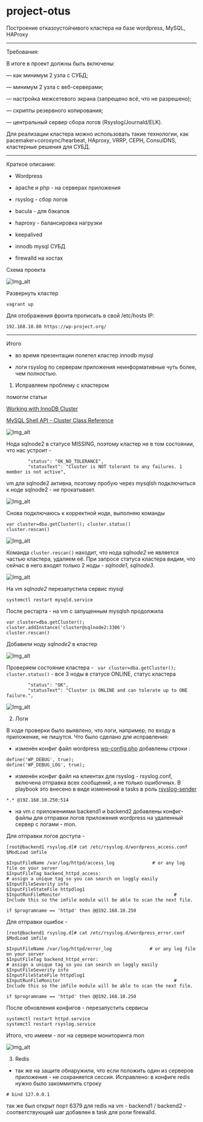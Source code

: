 # project-otus


Построение отказоустойчивого кластера на базе wordpress, MySQL, HAProxy
________________________________________________________________________________________
Требования:

В итоге в проект должны быть включены:

— как минимум 2 узла с СУБД; 

— минимум 2 узла с веб-серверами; 

— настройка межсетевого экрана (запрещено всё, что не разрешено); 

— скрипты резервного копирования; 

— центральный сервер сбора логов (Rsyslog/Journald/ELK). 

Для реализации кластера можно использовать такие технологии, как pacemaker+corosync/hearbeat, HAproxy, VRRP, CEPH, ConsulDNS, кластерные решения для СУБД. 
________________________________________________________________________________________


Краткое описание:

 - Wordpress 

 - apache и php - на серверах приложения

 - rsyslog - сбор логов

 - bacula - для бэкапов

 - haproxy - балансировка нагрузки

 - keepalived

 - innodb mysql СУБД

 - firewalld на хостах

Схема проекта

![Img_alt](https://github.com/Edo1993/project-otus/blob/master/schema1.png)

Развернуть кластер

```
vagrant up
```

Для отображения фронта прописать в свой /etc/hosts IP:

```
192.168.10.80 https://wp-project.org/
```

____________________________________________________________________________________________________________________
Итого 

- во время презентации полетел кластер innodb mysql 

- логи rsyslog по серверам приложения неинформативные чуть более, чем полностью.



1) Исправляем проблему с кластером 

помогли статьи 

[Working with InnoDB Cluster](https://docs.oracle.com/cd/E17952_01/mysql-5.7-en/mysql-innodb-cluster-working-with-cluster.html)

[MySQL Shell API - Cluster Class Reference](https://dev.mysql.com/doc/dev/mysqlsh-api-javascript/8.0/classmysqlsh_1_1dba_1_1_cluster.html)

![Img_alt](https://github.com/Edo1993/project-otus/blob/master/1.png)

Нода sqlnode2 в статусе MISSING, поэтому кластер не в том состоянии, что нас устроит -
 
```
        "status": "OK_NO_TOLERANCE", 
        "statusText": "Cluster is NOT tolerant to any failures. 1 member is not active", 
```

vm для sqlnode2 активна, поэтому пробую через mysqlsh подключиться к ноде sqlnode2 - не прокатывает.

![Img_alt](https://github.com/Edo1993/project-otus/blob/master/2.png)

Снова подключаюсь к корректной ноде, выполняю команды
```
var cluster=dba.getCluster(); cluster.status()
cluster.rescan()
```

![Img_alt](https://github.com/Edo1993/project-otus/blob/master/3.png)

Команда ```cluster.rescan()``` находит, что нода *sqlnode2* не является частью кластера, удаляем её.
При запросе статуса кластера видим, что сейчас в него входят только 2 ноды - *sqlnode1*, *sqlnode3*.

![Img_alt](https://github.com/Edo1993/project-otus/blob/master/4.png)

На vm *sqlnode2* перезапустила сервис mysql

```
systemctl restart mysqld.service
```

После рестарта - на vm с запущенным mysqlsh продолжила

```
var cluster=dba.getCluster(); cluster.addInstance('cluster@sqlnode2:3306')
cluster.rescan()
```
Добавили ноду *sqlnode2* в кластер

![Img_alt](https://github.com/Edo1993/project-otus/blob/master/5.png)

Проверяем состояние кластера - ``` var cluster=dba.getCluster(); cluster.status()``` - все 3 ноды в статусе ONLINE, 
статус кластера 
```
        "status": "OK", 
        "statusText": "Cluster is ONLINE and can tolerate up to ONE failure.", 
```

![Img_alt](https://github.com/Edo1993/project-otus/blob/master/6.png)

2) Логи

В ходе проверки было выявлено, что логи, например, по входу в приложение, не пишутся.
Что было сделано для исправления:

- изменён конфиг файл wordpress [wp-config.php](https://github.com/Edo1993/project-otus/blob/master/roles/wordpress/templates/wp-config.php)
добавлены строки :

```
define('WP_DEBUG', true);
define('WP_DEBUG_LOG', true);
```

- изменён конфиг файл на клиентах для rsyslog - rsyslog.conf, включена отправка всех сообщений, а не только ошибочных. В playbook это внесено в виде изменений в tasks в роль [rsyslog-sender](https://github.com/Edo1993/project-otus/blob/master/roles/rsyslog-sender/tasks/main.yml)


```
*.* @192.168.10.250:514
```
- на vm с приложениями backend1 и backend2 добавлены конфиг-файлы для отправки логов приложения wordpress на удаленный сервер с логами - mon.

Для отправки логов доступа -  

```
[root@backend1 rsyslog.d]# cat /etc/rsyslog.d/wordpress_access.conf 
$ModLoad imfile

$InputFileName /var/log/httpd/access_log              # or any log file on your server
$InputFileTag backend_httpd_access:                                    # assign a unique tag so you can search on loggly easily
$InputFileSeverity info
$InputFileStateFile httpdlog1
$InputRunFileMonitor                                          # Include this so the imfile module will be able to scan the next file.

if $programname == 'httpd' then @@192.168.10.250
```

Для отправки ошибок -  

```
[root@backend1 rsyslog.d]# cat /etc/rsyslog.d/wordpress_error.conf 
$ModLoad imfile

$InputFileName /var/log/httpd/error_log              # or any log file on your server
$InputFileTag backend_httpd_error:                                    # assign a unique tag so you can search on loggly easily
$InputFileSeverity info
$InputFileStateFile httpdlog1
$InputRunFileMonitor                                          # Include this so the imfile module will be able to scan the next file.

if $programname == 'httpd' then @@192.168.10.250
```

После обновления конфигов - перезапустить сервисы 

```
systemctl restart httpd.service
systemctl restart rsyslog.service
```
Итого, что имеем - лог на сервере мониторинга mon

![Img_alt](https://github.com/Edo1993/project-otus/blob/master/7.png)

3) Redis 

- так же на защите обнаружили, что если положить один из серверов приложения - не сохраняется сессия.
Исправлено: в конфиге redis нужно было закоммитить строку 
```
# bind 127.0.0.1
```
так же был открыт порт 6379 для redis на vm - backend1 / backend2 - соответствующий шаг добавлен в task для роли firewalld.


